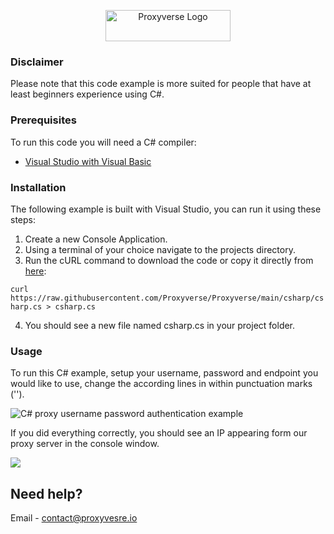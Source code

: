<p align="center">
    <a href="https://proxyverse.io"><img src="https://i.imgur.com/mfluLoN.png" alt="Proxyverse Logo" width="200" height="50"></a>
  </a>
</p>

### Disclaimer

Please note that this code example is more suited for people that have at least beginners experience using C#.

### Prerequisites

To run this code you will need a C# compiler:

* [Visual Studio with Visual Basic](https://docs.microsoft.com/en-us/visualstudio/ide/quickstart-visual-basic-console?view=vs-2019)

### Installation

The following example is built with Visual Studio, you can run it using these steps:

1. Create a new Console Application.
2. Using a terminal of your choice navigate to the projects directory.
3. Run the cURL command to download the code or copy it directly from [here](https://raw.githubusercontent.com/Proxyverse/Proxyverse/master/csharp/csharp.cs): 

`curl https://raw.githubusercontent.com/Proxyverse/Proxyverse/main/csharp/csharp.cs > csharp.cs`

4. You should see a new file named csharp.cs in your project folder.

### Usage

To run this C# example, setup your username, password and endpoint you would like to use, change the according lines in within punctuation marks ('').

<img src="https://i.imgur.com/lLZt2kU.png" alt="C# proxy username password authentication example">

If you did everything correctly, you should see an IP appearing form our proxy server in the console window.

<img src="https://i.imgur.com/wKh9fj7.png">

## Need help?
Email - contact@proxyvesre.io
